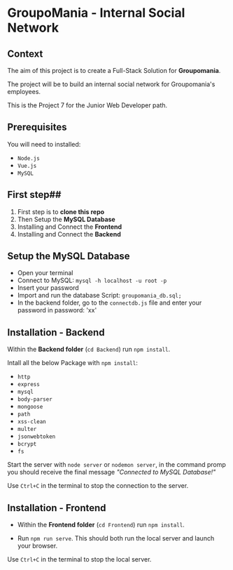 # GroupoMania - Internal Social Network #

## Context ##
The aim of this project is to create a Full-Stack Solution for **Groupomania**.

The project will be to build an internal social network for Groupomania's employees.

This is the Project 7 for the Junior Web Developer path.


## Prerequisites ##
You will need to installed:
- `Node.js`
- `Vue.js`
- `MySQL`

## First step##
1. First step is to **clone this repo**
2. Then Setup the **MySQL Database**
3. Installing and Connect the **Frontend**
4. Installing and Connect the **Backend**


## Setup the MySQL Database ##

- Open your terminal
- Connect to MySQL: `mysql -h localhost -u root -p`
- Insert your password
- Import and run the database Script: `groupomania_db.sql;`
- In the backend folder, go to the `connectdb.js` file and enter your password in password: 'xx'


## Installation - Backend ##

Within the **Backend folder** (`cd Backend`) run `npm install`.

Intall all the below Package with `npm install`:
- `http`
- `express`
- `mysql`
- `body-parser`
- `mongoose`
- `path`
- `xss-clean`
- `multer`
- `jsonwebtoken`
- `bcrypt`
- `fs`

Start the server with `node server` or `nodemon server`, in the command promp you should receive the final message *"Connected to MySQL Database!"*

Use `Ctrl+C` in the terminal to stop the connection to the server.


## Installation - Frontend ##

- Within the **Frontend folder** (`cd Frontend`) run `npm install`.

- Run `npm run serve`. This should both run the local server and launch your browser.

Use `Ctrl+C` in the terminal to stop the local server.
